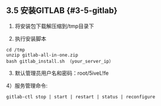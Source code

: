 ## **3.5 安装GITLAB** {#3-5-gitlab}

1) 将安装包下载解压缩到/tmp目录下

2) 执行安装脚本

```
cd /tmp
unzip gitlab-all-in-one.zip
bash gitlab_install.sh （your_server_ip）
```

3) 默认管理员用户名和密码：root/5iveL!fe

4）服务管理命令:
  ```
gitlab-ctl stop | start | restart | status | reconfigure 
```